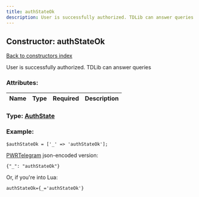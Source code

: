 ```yaml
---
title: authStateOk
description: User is successfully authorized. TDLib can answer queries
---
```

## Constructor: authStateOk  
[Back to constructors index](index.md)



User is successfully authorized. TDLib can answer queries

### Attributes:

| Name     |    Type       | Required | Description |
|----------|:-------------:|:--------:|------------:|



### Type: [AuthState](../types/AuthState.md)


### Example:

```
$authStateOk = ['_' => 'authStateOk'];
```  

[PWRTelegram](https://pwrtelegram.xyz) json-encoded version:

```
{"_": "authStateOk"}
```


Or, if you're into Lua:  


```
authStateOk={_='authStateOk'}

```


